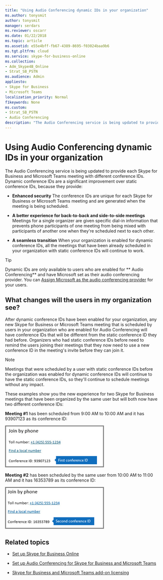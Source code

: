 ```yaml
---
title: "Using Audio Conferencing dynamic IDs in your organization"
ms.author: tonysmit
author: tonysmit
manager: serdars
ms.reviewer: oscarr
ms.date: 01/22/2018
ms.topic: article
ms.assetid: e55e4bff-fb67-4389-8695-f03024baa9b6
ms.tgt.pltfrm: cloud
ms.service: skype-for-business-online
ms.collection: 
- Adm_Skype4B_Online
- Strat_SB_PSTN
ms.audience: Admin
appliesto:
- Skype for Business 
- Microsoft Teams
localization_priority: Normal
f1keywords: None
ms.custom:
- Strat_SB_PSTN
- Audio Conferencing
description: "The Audio Conferencing service is being updated to provide each Skype for Business and Microsoft Teams meeting with different conference IDs. Dynamic conference IDs are a significant improvement over static conference IDs, because they provide:"
---
```


# Using Audio Conferencing dynamic IDs in your organization

The Audio Conferencing service is being updated to provide each Skype for Business and Microsoft Teams meeting with different conference IDs. Dynamic conference IDs are a significant improvement over static conference IDs, because they provide:
  
- **Enhanced security** The conference IDs are unique for each Skype for Business or Microsoft Teams meeting and are generated when the meeting is being scheduled.
    
- **A better experience for back-to-back and side-to-side meetings** Meetings for a single organizer are given specific dial-in information that prevents phone participants of one meeting from being mixed with participants of another one when they're scheduled next to each other.
    
- **A seamless transition** When your organization is enabled for dynamic conference IDs, all the meetings that have been already scheduled in your organization with static conference IDs will continue to work.
    
> [!TIP]
> Dynamic IDs are only available to users who are enabled for ** Audio Conferencing** and have Microsoft set as their audio conferencing provider. You can [Assign Microsoft as the audio conferencing provider](assign-microsoft-as-the-audio-conferencing-provider.md) for your users.
  
## What changes will the users in my organization see?

After dynamic conference IDs have been enabled for your organization, any new Skype for Business or Microsoft Teams meeting that is scheduled by users in your organization who are enabled for Audio Conferencing will have conference IDs that will be different from the static conference ID they had before. Organizers who had static conference IDs before need to remind the users joining their meetings that they now need to use a new conference ID in the meeting's invite before they can join it.
  
> [!NOTE]
> Meetings that were scheduled by a user with static conference IDs before the organization was enabled for dynamic conference IDs will continue to have the static conference IDs, so they'll continue to schedule meetings without any impact. 
  
These examples show you the new experience for two Skype for Business meetings that have been organized by the same user but will both now have two different conference IDs: 
  
 **Meeting #1** has been scheduled from 9:00 AM to 10:00 AM and it has 93907123 as its conference ID:
  
![First Dynamic Conference ID.](../images/997b2473-7645-46df-9774-95eb070c2239.png)
  
 **Meeting #2** has been scheduled by the same user from 10:00 AM to 11:00 AM and it has 16353789 as its conference ID:
  
![Second Dynamic Conference IDs](../images/e1eecc76-812b-426c-90e8-80e9f6f4ad31.png)
  
## Related topics

- [Set up Skype for Business Online](../set-up-skype-for-business-online/set-up-skype-for-business-online.md)
    
- [Set up Audio Conferencing for Skype for Business and Microsoft Teams](set-up-audio-conferencing.md)
    
- [Skype for Business and Microsoft Teams add-on licensing](../skype-for-business-and-microsoft-teams-add-on-licensing/skype-for-business-and-microsoft-teams-add-on-licensing.md)

